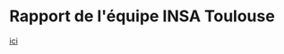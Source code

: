 # Rapport de l'équipe INSA Toulouse
[ici](https://github.com/G-DeFreitas/cva6-softcore-contest-INSAT/blob/master/Report.pdf)
